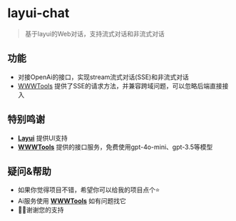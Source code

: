 # layui-chat
> 基于layui的Web对话，支持流式对话和非流式对话

## 功能
- 对接OpenAi的接口，实现stream流式对话(SSE)和非流式对话
- [WWWTools](https://www.wwwtools.cn/) 提供了SSE的请求方法，并兼容跨域问题，可以忽略后端直接接入

## 特别鸣谢
- **[Layui](https://www.layui.com/)** 提供UI支持
- **[WWWTools](https://www.wwwtools.cn/)** 提供的接口服务，免费使用gpt-4o-mini、gpt-3.5等模型

## 疑问&帮助
- 如果你觉得项目不错，希望你可以给我的项目点个⭐️
- Ai服务使用 **[WWWTools](https://www.wwwtools.cn/)** 如有问题找它
- 🙇🏻谢谢您的支持